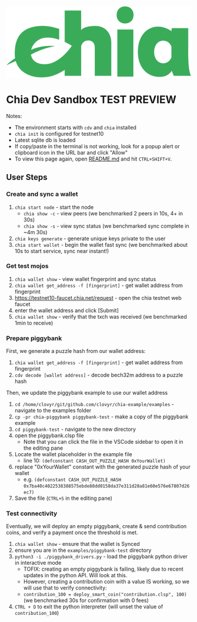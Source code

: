 ![Chia Logo](intro/static/img/chia-logo.svg)

# Chia Dev Sandbox TEST PREVIEW 

Notes:
- The environment starts with `cdv` and `chia` installed
- `chia init` is configured for testnet10
- Latest sqlite db is loaded
- If copy/paste in the terminal is not working, look for a popup alert or clipboard icon in the URL bar and click "Allow"
- To view this page again, open [README.md](README.md) and hit `CTRL+SHIFT+V`.

## User Steps

### Create and sync a wallet
1. `chia start node` - start the node
   - `chia show -c` - view peers (we benchmarked 2 peers in 10s, 4+ in 30s) 
   - `chia show -s` - view sync status (we benchmarked sync complete in ~4m 30s)
2. `chia keys generate` - generate unique keys private to the user
3. `chia start wallet` - begin the wallet fast sync (we benchmarked about 10s to start service, sync near instant!)

### Get test mojos
1. `chia wallet show` - view wallet fingerprint and sync status
2. `chia wallet get_address -f [fingerprint]` - get wallet address from fingerprint
3. https://testnet10-faucet.chia.net/request - open the chia testnet web faucet
4. enter the wallet address and click [Submit]
5. `chia wallet show` - verify that the txch was received (we benchmarked 1min to receive)

### Prepare piggybank
First, we generate a puzzle hash from our wallet address:

1. `chia wallet get_address -f [fingerprint]` - get wallet address from fingerprint
2. `cdv decode [wallet address]` - decode bech32m address to a puzzle hash

Then, we update the piggybank example to use our wallet address

1. `cd /home/clovyr/git/github.com/clovyr/chia-example/examples` - navigate to the examples folder
2. `cp -pr chia-piggybank piggybank-test` - make a copy of the piggybank example
3. `cd piggybank-test` - navigate to the new directory
4. open the piggybank.clsp file
   - Note that you can click the file in the VSCode sidebar to open it in the editing pane
6. Locate the wallet placeholder in the example file 
   - line 10: `(defconstant CASH_OUT_PUZZLE_HASH 0xYourWallet)`
7. replace "0xYourWallet" constant with the generated puzzle hash of your wallet
   - e.g. `(defconstant CASH_OUT_PUZZLE_HASH 0x7ba40c4022538388575ebde88dd0158da37e311d28a81e60e576e67807d26ec7)`
8. Save the file (`CTRL+S` in the editing pane)

### Test connectivity 
Eventually, we will deploy an empty piggybank, create & send contribution coins, and verify a payment once the threshold is met. 

1. `chia wallet show` - ensure that the wallet is Synced
2. ensure you are in the `examples/piggybank-test` directory
3. `python3 -i ./piggybank_drivers.py` - load the piggybank python driver in interactive mode
   - TOFIX: creating an empty piggybank is failing, likely due to recent updates in the python API. Will look at this.  
   - However, creating a contribution coin with a value IS working, so we will use that to verify connectivity: 
   - `contribution_100 = deploy_smart_coin("contribution.clsp", 100)` (we benchmarked 30s for confirmation with 0 fees)
5. `CTRL + D` to exit the python interpreter (will unset the value of `contribution_100`) 
